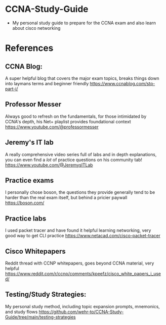 # CCNA-Study-Guide

- My personal study guide to prepare for the CCNA exam and also learn about cisco networking

# References

## CCNA Blog:
A super helpful blog that covers the major exam topics, breaks things down into laymans terms and beginner friendly 
https://www.ccnablog.com/stp-part-i/ 

## Professor Messer
Always good to refresh on the fundamentals, for those intimidated by CCNA's depth, his Net+ playlist provides foundational context
https://www.youtube.com/@professormesser

## Jeremy's IT lab
A really comprehensive video series full of labs and in depth explanations, you can even find a *lot* of practice questions on his community tab! 
https://www.youtube.com/@JeremysITLab

## Practice exams
I personally chose boson, the questions they provide generally tend to be harder than the real exam itself, but behind a pricier paywall
https://boson.com/

## Practice labs 
I used packet tracer and have found it helpful learning networking, very good way to get CLI practice
https://www.netacad.com/cisco-packet-tracer

## Cisco Whitepapers
Reddit thread with CCNP whitepapers, goes beyond CCNA material, very helpful
https://www.reddit.com/r/ccnp/comments/kpeefz/cisco_white_papers_i_used/

## Testing/Study Strategies: 
My personal study method, including topic expansion prompts, mnemonics, and study flows
https://github.com/wehr-to/CCNA-Study-Guide/tree/main/testing-strategies
